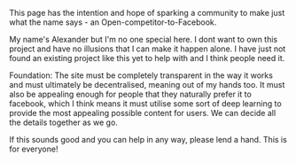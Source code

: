 This page has the intention and hope of sparking a community to make just what the name says - an Open-competitor-to-Facebook.

My name's Alexander but I'm no one special here. I dont want to own this project and have no illusions that I can make it happen alone. I have just not found an existing project like this yet to help with and I think people need it.

Foundation: The site must be completely transparent in the way it works and must ultimately be decentralised, meaning out of my hands too. It must also be appealing enough for people that they naturally prefer it to facebook, which I think means it must utilise some sort of deep learning to provide the most appealing possible content for users. We can decide all the details together as we go.

If this sounds good and you can help in any way, please lend a hand. This is for everyone!
